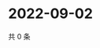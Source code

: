 # 2022-09-02

共 0 条

<!-- BEGIN WEIBO -->
<!-- 最后更新时间 Fri Sep 02 2022 19:14:49 GMT+0800 (China Standard Time) -->

<!-- END WEIBO -->
